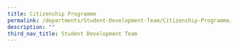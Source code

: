 ```yaml
---
title: Citizenship Programme
permalink: /departments/Student-Development-Team/Citizenship-Programme/
description: ""
third_nav_title: Student Development Team
---
```

